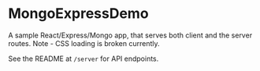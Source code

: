 # MongoExpressDemo

A sample React/Express/Mongo app, that serves both client and the server routes.
Note - CSS loading is broken currently.

See the README at `/server` for API endpoints.
